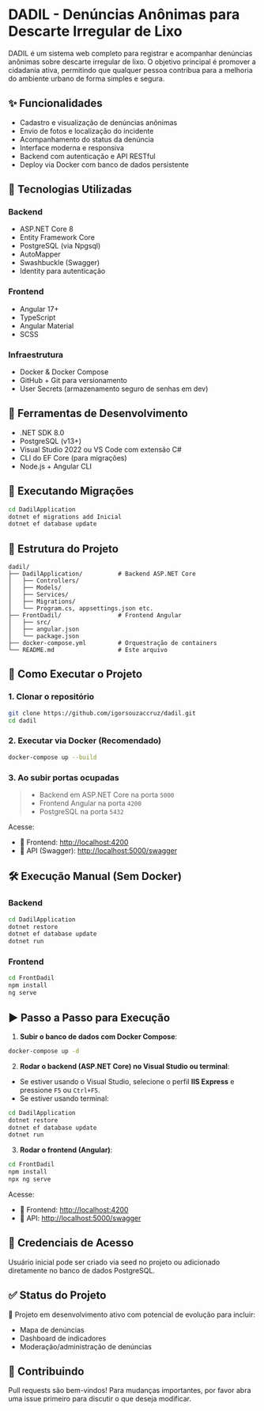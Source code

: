 # DADIL - Denúncias Anônimas para Descarte Irregular de Lixo

DADIL é um sistema web completo para registrar e acompanhar denúncias anônimas sobre descarte irregular de lixo. O objetivo principal é promover a cidadania ativa, permitindo que qualquer pessoa contribua para a melhoria do ambiente urbano de forma simples e segura.

## ✨ Funcionalidades

- Cadastro e visualização de denúncias anônimas
- Envio de fotos e localização do incidente
- Acompanhamento do status da denúncia
- Interface moderna e responsiva
- Backend com autenticação e API RESTful
- Deploy via Docker com banco de dados persistente

## 🧰 Tecnologias Utilizadas

### Backend

- ASP.NET Core 8
- Entity Framework Core
- PostgreSQL (via Npgsql)
- AutoMapper
- Swashbuckle (Swagger)
- Identity para autenticação

### Frontend

- Angular 17+
- TypeScript
- Angular Material
- SCSS

### Infraestrutura

- Docker & Docker Compose
- GitHub + Git para versionamento
- User Secrets (armazenamento seguro de senhas em dev)

## 🔧 Ferramentas de Desenvolvimento

- .NET SDK 8.0
- PostgreSQL (v13+)
- Visual Studio 2022 ou VS Code com extensão C#
- CLI do EF Core (para migrações)
- Node.js + Angular CLI

## 🧪 Executando Migrações

```bash
cd DadilApplication
dotnet ef migrations add Inicial
dotnet ef database update
```

## 📁 Estrutura do Projeto

```
dadil/
├── DadilApplication/          # Backend ASP.NET Core
│   ├── Controllers/
│   ├── Models/
│   ├── Services/
│   ├── Migrations/
│   └── Program.cs, appsettings.json etc.
├── FrontDadil/                # Frontend Angular
│   ├── src/
│   ├── angular.json
│   └── package.json
├── docker-compose.yml         # Orquestração de containers
└── README.md                  # Este arquivo
```

## 🚀 Como Executar o Projeto

### 1. Clonar o repositório

```bash
git clone https://github.com/igorsouzaccruz/dadil.git
cd dadil
```

### 2. Executar via Docker (Recomendado)

```bash
docker-compose up --build
```

### 3. Ao subir portas ocupadas
> - Backend em ASP.NET Core na porta `5000`
> - Frontend Angular na porta `4200`
> - PostgreSQL na porta `5432`

Acesse:
- 🔗 Frontend: [http://localhost:4200](http://localhost:4200)
- 🔗 API (Swagger): [http://localhost:5000/swagger](http://localhost:5000/swagger)

## 🛠️ Execução Manual (Sem Docker)

### Backend

```bash
cd DadilApplication
dotnet restore
dotnet ef database update
dotnet run
```

### Frontend

```bash
cd FrontDadil
npm install
ng serve
```


## ▶️ Passo a Passo para Execução

1. **Subir o banco de dados com Docker Compose**:

```bash
docker-compose up -d
```

2. **Rodar o backend (ASP.NET Core) no Visual Studio ou terminal**:

- Se estiver usando o Visual Studio, selecione o perfil **IIS Express** e pressione `F5` ou `Ctrl+F5`.
- Se estiver usando terminal:

```bash
cd DadilApplication
dotnet restore
dotnet ef database update
dotnet run
```

3. **Rodar o frontend (Angular)**:

```bash
cd FrontDadil
npm install
npx ng serve
```

Acesse:
- 🔗 Frontend: [http://localhost:4200](http://localhost:4200)
- 🔗 API: [http://localhost:5000/swagger](http://localhost:5000/swagger)


## 🔐 Credenciais de Acesso

Usuário inicial pode ser criado via seed no projeto ou adicionado diretamente no banco de dados PostgreSQL.

## ✅ Status do Projeto

📌 Projeto em desenvolvimento ativo com potencial de evolução para incluir:
- Mapa de denúncias
- Dashboard de indicadores
- Moderação/administração de denúncias

## 🤝 Contribuindo

Pull requests são bem-vindos! Para mudanças importantes, por favor abra uma issue primeiro para discutir o que deseja modificar.
